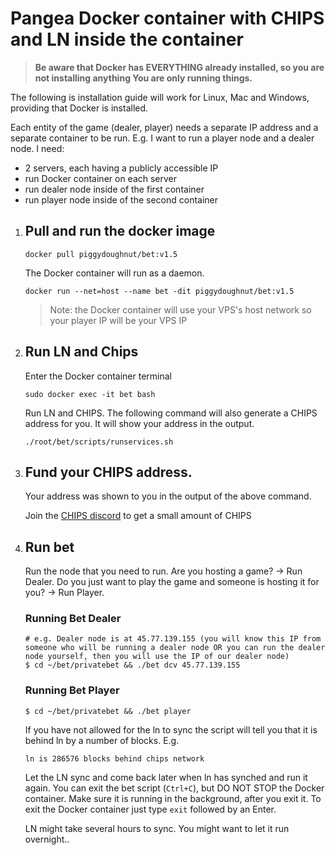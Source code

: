 # Pangea Docker container with CHIPS and LN inside the container


> **Be aware that Docker has EVERYTHING already installed, so you are not installing anything
You are only running things.**

The following is installation guide will work for Linux, Mac and Windows, providing that Docker is installed.

Each entity of the game (dealer, player) needs a separate IP address and a separate container to be run.
E.g. I want to run a player node and a dealer node. I need:
- 2 servers, each having a publicly accessible IP
- run Docker container on each server
- run dealer node inside of the first container
- run player node inside of the second container

1. ## Pull and run the docker image

    `docker pull piggydoughnut/bet:v1.5`

    The Docker container will run as a daemon.

    `docker run --net=host --name bet -dit piggydoughnut/bet:v1.5`

    > Note: the Docker container will use your VPS's host network so your player IP will be your VPS IP

2. ## Run LN and Chips

    Enter the Docker container terminal

    `sudo docker exec -it bet bash`

    Run LN and CHIPS. The following command will also generate a CHIPS address for you. It will show your address in the output.

    `./root/bet/scripts/runservices.sh`

3. ## Fund your CHIPS address. 

    Your address was shown to you in the output of the above command.
    
    Join the [CHIPS discord](https://discord.gg/bcSpzWb) to get a small amount of CHIPS

4. ## Run bet
    
    Run the node that you need to run. Are you hosting a game? -> Run Dealer. Do you just want to play the game and someone is hosting it for you? -> Run Player.

   ### Running Bet Dealer
    ```
    # e.g. Dealer node is at 45.77.139.155 (you will know this IP from someone who will be running a dealer node OR you can run the dealer node yourself, then you will use the IP of our dealer node)
    $ cd ~/bet/privatebet && ./bet dcv 45.77.139.155
    ```
   ### Running Bet Player
    ```
    $ cd ~/bet/privatebet && ./bet player
    ```

    If you have not allowed for the ln to sync the script will tell you that it is behind ln by a number of blocks. E.g.
    
    `ln is 286576 blocks behind chips network`
    
    Let the LN sync and come back later when ln has synched and run it again. You can exit the bet script (`Ctrl+C`), but DO NOT STOP the Docker container. Make sure it is running in the background, after you exit it. To exit the Docker container just type `exit` followed by an Enter. 

    LN might take several hours to sync. You might want to let it run overnight..
   

